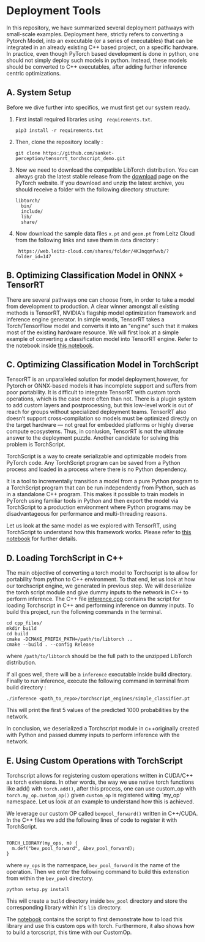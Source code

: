 # Deployment Tools 
In this repository, we have summarized several deployment pathways with small-scale examples. Deployment here, strictly refers to converting a Pytorch Model, into an executable (or a series of executables) that can be integrated in an already existing C++ based project, on a specific hardware. In practice, even though PyTorch based development is done in python, one should not simply deploy such models in python. Instead, these models should be converted to C++ executables, after adding further inference centric optimizations. 


## A. System Setup
Before we dive further into specifics, we must first get our system ready. 
1. First install required libraries using ``` requirements.txt```.


    ```
    pip3 install -r requirements.txt
    ```
2. Then, clone the repository locally :

    ```
    git clone https://github.com/sanket-perception/tensorrt_torchscript_demo.git
    ```
3. Now we need to download the compatible LibTorch distribution. You can always grab the latest stable release from the [download](https://pytorch.org/) page on the PyTorch website. If you download and unzip the latest archive, you should receive a folder with the following directory structure:

    ```
    libtorch/
      bin/
      include/
      lib/
      share/
    ```
4. Now download the sample data files `x.pt` and `geom.pt` from Leitz Cloud from the following links and save them in `data` directory :
    ```
     https://web.leitz-cloud.com/shares/folder/4KJnqqmfwvb/?folder_id=147
    ```

## B. Optimizing Classification Model in ONNX + TensorRT

There are several pathways one can choose from, in order to take a model from development to production. A clear winner amongst all existing methods is TensorRT, NVIDIA's flagship model optimization framework and inference engine generator. In simple words, TensorRT takes a Torch/TensorFlow model and converts it into an "engine" such that it makes most of the existing hardware resource. We will first look at a simple example of converting a classification model into TensorRT engine. Refer to the notebook inside [this notebook](/notebooks/Simple%20Classification%20Model%20-%20TensorRT%20%2B%20ONNX.ipynb).

## C. Optimizing Classification Model in TorchScript

TensorRT is an unparalleled solution for model deployment,however, for Pytorch or ONNX-based models it has incomplete support and suffers from poor portability. It is difficult to integrate TensorRT with custom torch operations, which is the case more often than not. There is a plugin system to add custom layers and postprocessing, but this low-level work is out of reach for groups without specialized deployment teams. TensorRT also doesn’t support cross-compilation so models must be optimized directly on the target hardware — not great for embedded platforms or highly diverse compute ecosystems. Thus, in conlusion, TensorRT is not the ultimate answer to the deployment puzzle. Another candidate for solving this problem is TorchScript. 

TorchScript is a way to create serializable and optimizable models from PyTorch code. Any TorchScript program can be saved from a Python process and loaded in a process where there is no Python dependency.

It is a tool to incrementally transition a model from a pure Python program to a TorchScript program that can be run independently from Python, such as in a standalone C++ program. This makes it possible to train models in PyTorch using familiar tools in Python and then export the model via TorchScript to a production environment where Python programs may be disadvantageous for performance and multi-threading reasons.

Let us look at the same model as we explored with TensorRT, using TorchScript to understand how this framework works. Please refer to [this notebook](/notebooks/Simple%20Classification%20Model%20%20TorchScript.ipynb) for further details.


## D. Loading TorchScript in C++ 
The main objective of converting a torch model to Torchscript is to allow for portability from python to C++ environment. To that end, let us look at how our  torchscript engine, we generated in previous step. We will deserialize the torch script module and give dummy inputs to the network in C++ to perform inference.
The C++ file [inference.cpp](cpp_files/inference.cpp) contains the script for loading Torchscript in C++ and performing inference on dummy inputs.
To build this project, run the following commands in the terminal.

```
cd cpp_files/
mkdir build
cd build
cmake -DCMAKE_PREFIX_PATH=/path/to/libtorch ..
cmake --build . --config Release

```

where `/path/to/libtorch` should be the full path to the unzipped LibTorch distribution. 

If all goes well, there will be a `inference` executable inside build directory. Finally to run inference, execute the following command in terminal from build directory :

```
./inference <path_to_repo>/torchscript_engines/simple_classifier.pt
```

This will print the first 5 values of the predicted 1000 probabilities by the network.

In conclusion, we deserialized a Torchscript module in c++originally created with Python and passed dummy inputs to perform inference with the network.

## E. Using Custom Operations with TorchScript
Torchscript allows for registering custom operations written in CUDA/C++ as torch extensions. In other words, the way we use native torch functions like add() with `torch.add()`, after this process, one can use custom_op with `torch.my_op.custom_op()` given `custom_op` is registered witing `my_op' namespace. Let us look at an example to understand how this is achieved. 

We leverage our custom OP called `bevpool_forward()` written in C++/CUDA.
In the C++ files we add the following lines of code to register it with TorchScript.


```

TORCH_LIBRARY(my_ops, m) {
  m.def("bev_pool_forward", &bev_pool_forward);
}
```

where `my_ops` is the namespace, `bev_pool_forward` is the name of the operation. Then we enter the following command to build this extenstion from within the `bev_pool` directory.

```
python setup.py install 
```

This will create a `build` directory inside `bev_pool` directory and store the corresponding library within it's `lib` directory.

The [notebook](notebooks/Custom_Op.ipynb) contains the script to first demonstrate how to load this library and use this custom ops with torch. 
Furthermore, it also shows how to build a torcscript, this time with our CustomOp. 





